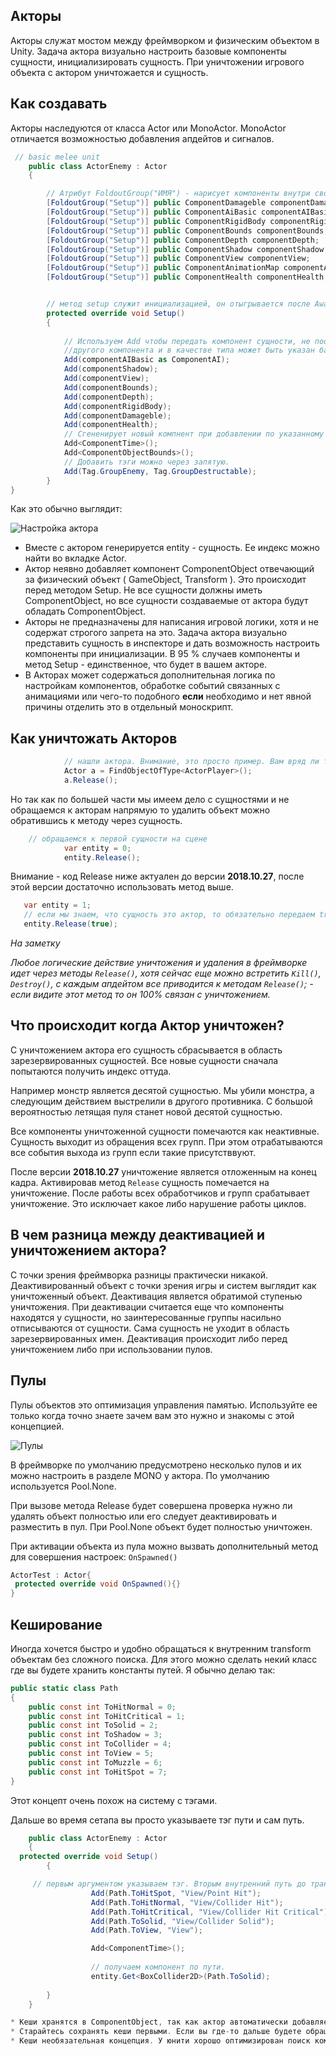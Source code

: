 ## Акторы
Акторы служат мостом между фреймворком и физическим объектом в Unity. Задача актора визуально настроить базовые компоненты сущности, инициализировать сущность. При уничтожении игрового объекта с актором уничтожается и сущность.

## Как создавать
Акторы наследуются от класса Actor или MonoActor. MonoActor отличается возможностью добавления апдейтов и сигналов.
```csharp
 // basic melee unit
    public class ActorEnemy : Actor
    {

        // Атрибут FoldoutGroup("ИМЯ") - нарисует компоненты внутри сворачиваемой группы с заданным именем.
        [FoldoutGroup("Setup")] public ComponentDamageble componentDamageble;
        [FoldoutGroup("Setup")] public ComponentAiBasic componentAIBasic;  
        [FoldoutGroup("Setup")] public ComponentRigidBody componentRigidBody;
        [FoldoutGroup("Setup")] public ComponentBounds componentBounds;
        [FoldoutGroup("Setup")] public ComponentDepth componentDepth;
        [FoldoutGroup("Setup")] public ComponentShadow componentShadow;
        [FoldoutGroup("Setup")] public ComponentView componentView;
        [FoldoutGroup("Setup")] public ComponentAnimationMap componentAnimationMap;
        [FoldoutGroup("Setup")] public ComponentHealth componentHealth;


        // метод setup служит инициализацией, он отыгрывается после Awake. Именно через сетап мы передаем компоненты сущности.
        protected override void Setup()
        {
     
            // Используем Add чтобы передать компонент сущности, не поощряется, но компонент может быть унаследован от
            //другого компонента и в качестве типа может быть указан базовый тип ( родитель ). 
            Add(componentAIBasic as ComponentAI);
            Add(componentShadow);
            Add(componentView);
            Add(componentBounds);
            Add(componentDepth);
            Add(componentRigidBody);
            Add(componentDamageble);
            Add(componentHealth);
            // Сгененирует новый компнент при добавлении по указанному типу.
            Add<ComponentTime>();
            Add<ComponentObjectBounds>();
            // Добавить тэги можно через запятую.
            Add(Tag.GroupEnemy, Tag.GroupDestructable);
        }
}
```
Как это обычно выглядит:

![Настройка актора](https://i.gyazo.com/4e956a329b7a081f2fafc8bdd29f27f3.png)

* Вместе с актором генерируется entity - сущность. Ее индекс можно найти во вкладке Actor.
* Актор неявно добавляет компонент ComponentObject отвечающий за физический объект ( GameObject, Transform ). Это происходит перед методом Setup. Не все сущности должны иметь ComponentObject, но все сущности создаваемые от актора будут обладать ComponentObject.
* Акторы не предназначены для написания игровой логики, хотя и не содержат строгого запрета на это. Задача актора визуально представить сущность в инспекторе и дать возможность настроить компоненты при инициализации. В 95 % случаев компоненты и метод Setup - единственное, что будет в вашем акторе.
* В Акторах может содержаться дополнительная логика по настройкам компонентов, обработке событий связанных с анимациями или чего-то подобного **если** необходимо и нет явной причины отделить это в отдельный моноскрипт.

## Как уничтожать Акторов
```csharp
            // нашли актора. Внимание, это просто пример. Вам вряд ли такое понадобится.
            Actor a = FindObjectOfType<ActorPlayer>();
            a.Release();
```

Но так как по большей части мы имеем дело с сущностями и не обращаемся к акторам напрямую то удалить объект можно
обратившись к методу через сущность.

```csharp
    // обращаемся к первой сущности на сцене
            var entity = 0;
            entity.Release();
```

Внимание - код Release ниже актуален до версии **2018.10.27**, после этой версии достаточно использовать метод выше.
```csharp
   var entity = 1;
   // если мы знаем, что сущность это актор, то обязательно передаем true. 
   entity.Release(true); 
```

_На заметку_

_Любое логические действие уничтожения и удаления в фреймворке идет через методы `Release()`, хотя сейчас еще можно встретить `Kill()`, `Destroy()`, с каждым апдейтом все приводится к методам `Release()`; - если видите этот метод то он 100% связан с уничтожением._

## Что происходит когда Актор уничтожен?

С уничтожением актора его сущность сбрасывается в область зарезервированных сущностей. Все новые сущности сначала попытаются получить индекс оттуда.
 
Например монстр является десятой сущностью. Мы убили монстра, а следующим действием выстрелили в другого противника. С большой вероятностью летящая пуля станет новой десятой сущностью.

Все компоненты уничтоженной сущности помечаются как неактивные. Сущность выходит из обращения всех групп. При этом отрабатываются все события выхода из групп если такие присутстввуют. 

После версии **2018.10.27** уничтожение является отложенным на конец кадра. Активировав метод `Release` сущность помечается на уничтожение. После работы всех обработчиков и групп срабатывает уничтожение. Это исключает какое либо нарушение работы циклов.

## В чем разница между деактивацией и уничтожением актора?
С точки зрения фреймворка разницы практически никакой. Деактивированный объект с точки зрения игры и систем выглядит как уничтоженный объект. Деактивация является обратимой ступенью уничтожения. 
При деактивации считается еще что компоненты находятся у сущности, но заинтересованные группы насильно отписываются от сущности. Сама сущность не уходит в область зарезервированных имен. Деактивация происходит либо перед уничтожением либо при использовании пулов.

## Пулы
Пулы объектов это оптимизация управления памятью. Используйте ее только когда точно знаете зачем вам это нужно и знакомы с этой концепцией. 

![Пулы](https://i.gyazo.com/37d679ab3bed5d51f8dc970063e93f60.png) 

В фреймворке по умолчанию предусмотрено несколько пулов и их можно настроить в разделе MONO у актора. По умолчанию используется Pool.None. 

При вызове метода Release будет совершена проверка нужно ли удалять объект полностью или его следует деактивировать и разместить в пул. При Pool.None объект будет полностью уничтожен.

При активации объекта из пула можно вызвать дополнительный метод для совершения настроек: `OnSpawned()`
 

```csharp
ActorTest : Actor{
 protected override void OnSpawned(){}
}
```

## Кеширование

Иногда хочется быстро и удобно обращаться к внутренним transform объектам без сложного поиска.
Для этого можно сделать некий класс где вы будете хранить константы путей. Я обычно делаю так:

```csharp
public static class Path
{
    public const int ToHitNormal = 0;
    public const int ToHitCritical = 1;
    public const int ToSolid = 2;
    public const int ToShadow = 3;
    public const int ToCollider = 4;
    public const int ToView = 5;
    public const int ToMuzzle = 6;
    public const int ToHitSpot = 7;
}
```
Этот концепт очень похож на систему с тэгами.

Дальше во время сетапа вы просто указываете тэг пути и сам путь.

```csharp
    public class ActorEnemy : Actor
    {
  protected override void Setup()
        {

     // первым аргументом указываем тэг. Вторым внутренний путь до трансформа.
                  Add(Path.ToHitSpot, "View/Point Hit");
                  Add(Path.ToHitNormal, "View/Collider Hit");
                  Add(Path.ToHitCritical, "View/Collider Hit Critical");
                  Add(Path.ToSolid, "View/Collider Solid");
                  Add(Path.ToView, "View");

                  Add<ComponentTime>();
             
                  // получаем компонент по пути.
                  entity.Get<BoxCollider2D>(Path.ToSolid);
                 
        }
    }

* Кеши хранятся в ComponentObject, так как актор автоматически добавляет ComponentObject, то на момент срабатывания ADD актор уже знает куда передать кеш. 
* Старайтесь сохранять кеши первыми. Если вы где-то дальше будете обращаться к ним во время настроек это поможет избежать ошибок инициализации.
* Кеши необязательная концепция. У юнити хорошо оптимизирован поиск компонентов и хотя получение кеша неимоверно быстрее не стоит использовать их если вам некомфортно или вы делаете это редко.


 